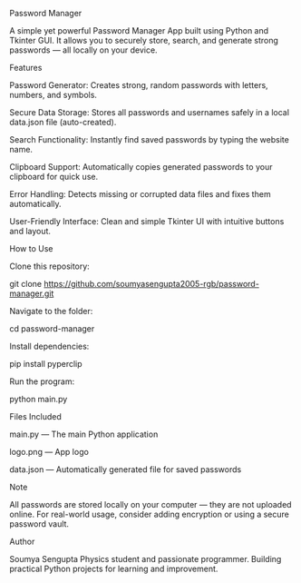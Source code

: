 Password Manager

A simple yet powerful Password Manager App built using Python and Tkinter GUI.
It allows you to securely store, search, and generate strong passwords — all locally on your device.

Features

Password Generator:
Creates strong, random passwords with letters, numbers, and symbols.

Secure Data Storage:
Stores all passwords and usernames safely in a local data.json file (auto-created).

Search Functionality:
Instantly find saved passwords by typing the website name.

Clipboard Support:
Automatically copies generated passwords to your clipboard for quick use.

Error Handling:
Detects missing or corrupted data files and fixes them automatically.

User-Friendly Interface:
Clean and simple Tkinter UI with intuitive buttons and layout.

How to Use

Clone this repository:

git clone https://github.com/soumyasengupta2005-rgb/password-manager.git


Navigate to the folder:

cd password-manager


Install dependencies:

pip install pyperclip


Run the program:

python main.py

Files Included

main.py — The main Python application

logo.png — App logo

data.json — Automatically generated file for saved passwords

Note

All passwords are stored locally on your computer — they are not uploaded online.
For real-world usage, consider adding encryption or using a secure password vault.

Author

Soumya Sengupta
Physics student and passionate programmer.
Building practical Python projects for learning and improvement.
